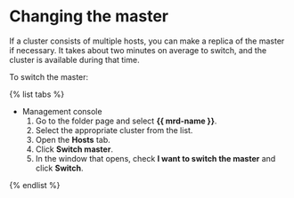 # Changing the master

If a cluster consists of multiple hosts, you can make a replica of the master if necessary. It takes about two minutes on average to switch, and the cluster is available during that time.

To switch the master:

{% list tabs %}

- Management console
  1. Go to the folder page and select **{{ mrd-name }}**.
  1. Select the appropriate cluster from the list.
  1. Open the **Hosts** tab.
  1. Click **Switch master**.
  1. In the window that opens, check **I want to switch the master** and click **Switch**.

{% endlist %}


